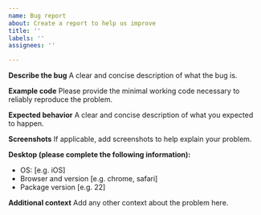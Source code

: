 ```yaml
---
name: Bug report
about: Create a report to help us improve
title: ''
labels: ''
assignees: ''

---
```


**Describe the bug**
A clear and concise description of what the bug is.

**Example code**
Please provide the minimal working code necessary to reliably reproduce the problem.

**Expected behavior**
A clear and concise description of what you expected to happen.

**Screenshots**
If applicable, add screenshots to help explain your problem.

**Desktop (please complete the following information):**
 - OS: [e.g. iOS]
 - Browser and version [e.g. chrome, safari]
 - Package version [e.g. 22]

**Additional context**
Add any other context about the problem here.
